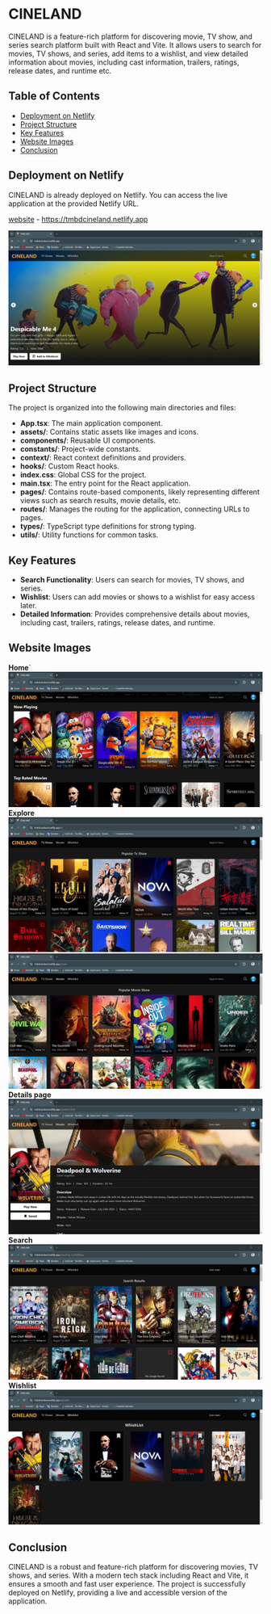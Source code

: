 # CINELAND

CINELAND is a feature-rich platform for discovering movie, TV show, and series search platform built with React and Vite. It allows users to search for movies, TV shows, and series, add items to a wishlist, and view detailed information about movies, including cast information, trailers, ratings, release dates, and runtime etc.

## Table of Contents

- [Deployment on Netlify](#deployment-on-netlify)
- [Project Structure](#project-structure)
- [Key Features](#key-features)
- [Website Images](#website-images)
- [Conclusion](#conclusion)

## Deployment on Netlify

CINELAND is already deployed on Netlify. You can access the live application at the provided Netlify URL.

[website](https://tmbdcineland.netlify.app) - https://tmbdcineland.netlify.app

![Home page](./website-images//Home.png)

## Project Structure

The project is organized into the following main directories and files:

- **App.tsx**: The main application component.
- **assets/**: Contains static assets like images and icons.
- **components/**: Reusable UI components.
- **constants/**: Project-wide constants.
- **context/**: React context definitions and providers.
- **hooks/**: Custom React hooks.
- **index.css**: Global CSS for the project.
- **main.tsx**: The entry point for the React application.
- **pages/**: Contains route-based components, likely representing different views such as search results, movie details, etc.
- **routes/**: Manages the routing for the application, connecting URLs to pages.
- **types/**: TypeScript type definitions for strong typing.
- **utils/**: Utility functions for common tasks.

## Key Features

- **Search Functionality**: Users can search for movies, TV shows, and series.
- **Wishlist**: Users can add movies or shows to a wishlist for easy access later.
- **Detailed Information**: Provides comprehensive details about movies, including cast, trailers, ratings, release dates, and runtime.

## Website Images

**Home**`
![Home2](./website-images/Home2.png)
**Explore**
![Explore1](./website-images/explore1.png)
![Explore2](./website-images/explore2.png)
**Details page**
![Details](./website-images/detailpage.png)
**Search**
![Search](./website-images/search.png)
**Wishlist**
![Wishlist](./website-images/wishlist.png)

## Conclusion

CINELAND is a robust and feature-rich platform for discovering movies, TV shows, and series. With a modern tech stack including React and Vite, it ensures a smooth and fast user experience. The project is successfully deployed on Netlify, providing a live and accessible version of the application.
